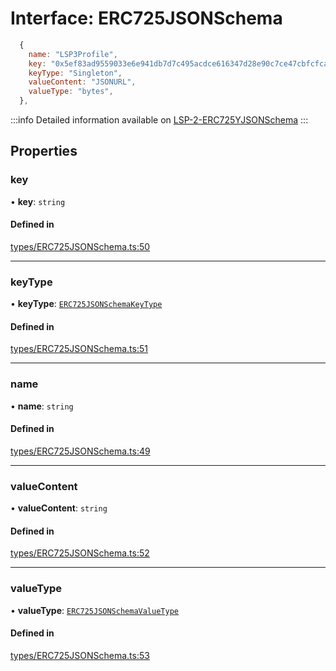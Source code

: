 # Interface: ERC725JSONSchema

```javascript title=Example
  {
    name: "LSP3Profile",
    key: "0x5ef83ad9559033e6e941db7d7c495acdce616347d28e90c7ce47cbfcfcad3bc5",
    keyType: "Singleton",
    valueContent: "JSONURL",
    valueType: "bytes",
  },
```
:::info
Detailed information available on [LSP-2-ERC725YJSONSchema](https://github.com/lukso-network/LIPs/blob/master/LSPs/LSP-2-ERC725YJSONSchema.md)
:::

## Properties

### key

• **key**: `string`

#### Defined in

[types/ERC725JSONSchema.ts:50](https://github.com/ERC725Alliance/erc725.js/blob/f75d387/src/types/ERC725JSONSchema.ts#L50)

___

### keyType

• **keyType**: [`ERC725JSONSchemaKeyType`](../README.md#erc725jsonschemakeytype)

#### Defined in

[types/ERC725JSONSchema.ts:51](https://github.com/ERC725Alliance/erc725.js/blob/f75d387/src/types/ERC725JSONSchema.ts#L51)

___

### name

• **name**: `string`

#### Defined in

[types/ERC725JSONSchema.ts:49](https://github.com/ERC725Alliance/erc725.js/blob/f75d387/src/types/ERC725JSONSchema.ts#L49)

___

### valueContent

• **valueContent**: `string`

#### Defined in

[types/ERC725JSONSchema.ts:52](https://github.com/ERC725Alliance/erc725.js/blob/f75d387/src/types/ERC725JSONSchema.ts#L52)

___

### valueType

• **valueType**: [`ERC725JSONSchemaValueType`](../README.md#erc725jsonschemavaluetype)

#### Defined in

[types/ERC725JSONSchema.ts:53](https://github.com/ERC725Alliance/erc725.js/blob/f75d387/src/types/ERC725JSONSchema.ts#L53)
